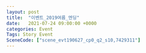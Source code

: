 ```yaml
---
layout: post
title:  "이벤트_2019여름_엔딩"
date:   2021-07-24 09:00:00 +0000
categories: Event
Tags: Story Event
SceneCode: ["scene_evt190627_cp0_q2_s10,7429311"]
---
```


